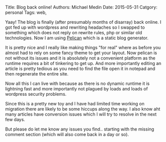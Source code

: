 Title: Blog back online!
Authors: Michael Medin
Date: 2015-05-31
Catgory: personal
Tags: web,
 
Yaay!
The blog is finally (after presumably months of disarray) back online.
I got fed up with wordpress and rewriting headaches so I swapped to something 
which does not reply on rewrite rules, php or similar old technologies.
Now I am using [Pelican](http://blog.getpelican.com/) which is a static blog generator.

It is pretty nice and I really like making things "for real" where as before you almost had to 
rely on some fancy theme to get your layout.
Now pelican is not without its issues and it is absolutely not a convenient platform as the runtime 
requires a bit of tinkering to get up.
And more importantly editing an article is pretty tedious as you need to find the file open it in 
notepad and then regenerate the entire site.

<!-- PELICAN_END_SUMMARY -->

Now all this I can live with because as there is no dynamic runtime it is lightning fast and more importantly 
not plagued by loads and loads of wordpress security problems.

Since this is a pretty new toy and I have had limited time working on migration there are likely to be 
some hiccups along the way.
I also know aht many articles have conversion issues which I will try to resolve in the next few days.

But please do let me know any issues you find.. starting with the missing comment section (which will 
also come back in a day or so).